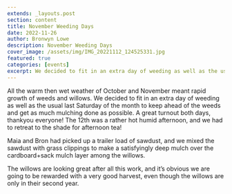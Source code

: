 ```yaml
---
extends: _layouts.post
section: content
title: November Weeding Days
date: 2022-11-26
author: Bronwyn Lowe
description: November Weeding Days
cover_image: /assets/img/IMG_20221112_124525331.jpg
featured: true
categories: [events]
excerpt: We decided to fit in an extra day of weeding as well as the usual last Saturday of the month to keep ahead of the weeds and get as much mulching done as possible. 
---
```


All the warm then wet weather of October and November meant rapid growth of weeds and willows. We decided to fit in an extra day of weeding as well as the usual last Saturday of the month to keep ahead of the weeds and get as much mulching done as possible. A great turnout both days, thankyou everyone! The 12th was a rather hot humid afternoon, and we had to retreat to the shade for afternoon tea! 

<x-img src="/assets/img/IMG_20221111_164148890_HDR.jpg" caption='' class="float-right w-1/3 mx-2 my-2"/>

Maia and Bron had picked up a trailer load of sawdust, and we mixed the sawdust with grass clippings to make a satisfyingly deep mulch over the cardboard+sack mulch layer among the willows. 

<x-img src="/assets/img/IMG_20221112_155355744.jpg" caption='' class="float-right w-1/3 mx-2 my-2"/>

The willows are looking great after all this work, and it’s obvious we are going to be rewarded with a very good harvest, even though the willows are only in their second year.